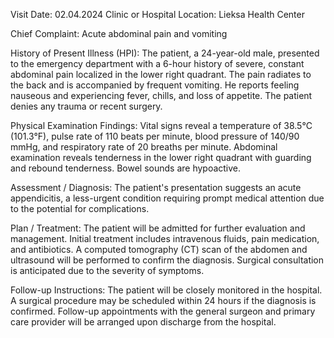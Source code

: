  Visit Date: 02.04.2024
Clinic or Hospital Location: Lieksa Health Center

Chief Complaint: Acute abdominal pain and vomiting

History of Present Illness (HPI): The patient, a 24-year-old male, presented to the emergency department with a 6-hour history of severe, constant abdominal pain localized in the lower right quadrant. The pain radiates to the back and is accompanied by frequent vomiting. He reports feeling nauseous and experiencing fever, chills, and loss of appetite. The patient denies any trauma or recent surgery.

Physical Examination Findings: Vital signs reveal a temperature of 38.5°C (101.3°F), pulse rate of 110 beats per minute, blood pressure of 140/90 mmHg, and respiratory rate of 20 breaths per minute. Abdominal examination reveals tenderness in the lower right quadrant with guarding and rebound tenderness. Bowel sounds are hypoactive.

Assessment / Diagnosis: The patient's presentation suggests an acute appendicitis, a less-urgent condition requiring prompt medical attention due to the potential for complications.

Plan / Treatment: The patient will be admitted for further evaluation and management. Initial treatment includes intravenous fluids, pain medication, and antibiotics. A computed tomography (CT) scan of the abdomen and ultrasound will be performed to confirm the diagnosis. Surgical consultation is anticipated due to the severity of symptoms.

Follow-up Instructions: The patient will be closely monitored in the hospital. A surgical procedure may be scheduled within 24 hours if the diagnosis is confirmed. Follow-up appointments with the general surgeon and primary care provider will be arranged upon discharge from the hospital.